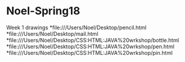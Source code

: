 # Noel-Spring18

Week 1 drawings
*file:///Users/Noel/Desktop/pencil.html
*file:///Users/Noel/Desktop/mail.html
*file:///Users/Noel/Desktop/CSS:HTML:JAVA%20wrkshop/bottle.html
*file:///Users/Noel/Desktop/CSS:HTML:JAVA%20wrkshop/pen.html
*file:///Users/Noel/Desktop/CSS:HTML:JAVA%20wrkshop/pin.html

